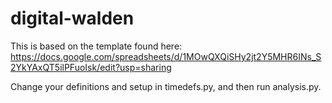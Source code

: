 # digital-walden
This is based on the template found here: https://docs.google.com/spreadsheets/d/1MOwQXQiSHy2jt2Y5MHR6INs_S2YkYAxQT5ilPFuoIsk/edit?usp=sharing

Change your definitions and setup in timedefs.py, and then run analysis.py.
